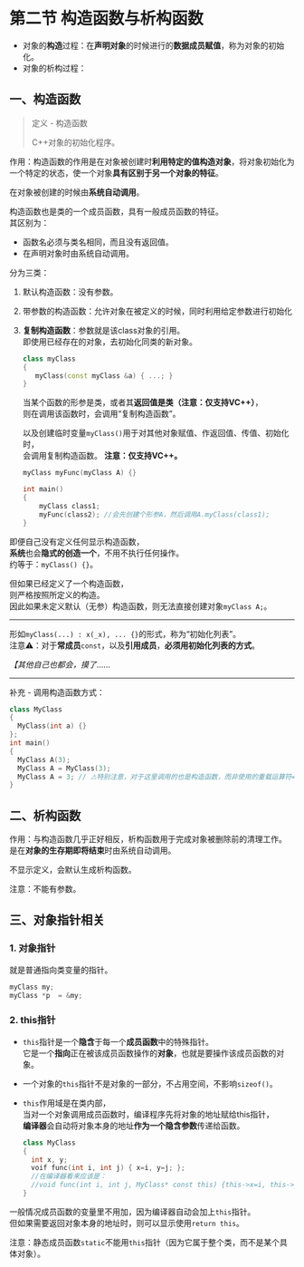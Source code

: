 # 第二节 构造函数与析构函数

* 对象的**构造**过程：在**声明对象**的时候进行的**数据成员赋值**，称为对象的初始化。
* 对象的析构过程：

## 一、构造函数

> 定义 - 构造函数
>
> C++对象的初始化程序。

作用：构造函数的作用是在对象被创建时**利用特定的值构造对象**，将对象初始化为一个特定的状态，使一个对象**具有区别于另一个对象的特征**。

在对象被创建的时候由**系统自动调用**。

构造函数也是类的一个成员函数，具有一般成员函数的特征。  
其区别为：

* 函数名必须与类名相同，而且没有返回值。
* 在声明对象时由系统自动调用。

分为三类：

1. 默认构造函数：没有参数。
2. 带参数的构造函数：允许对象在被定义的时候，同时利用给定参数进行初始化
3. **复制构造函数**：参数就是该class对象的引用。  
   即使用已经存在的对象，去初始化同类的新对象。

   ```c++
   class myClass
   {
      myClass(const myClass &a) { ...; }
   }
   ```

   当某个函数的形参是类，或者其**返回值是类（注意：仅支持VC++）**，  
   则在调用该函数时，会调用“复制构造函数”。

   以及创建临时变量`myClass()`用于对其他对象赋值、作返回值、传值、初始化时，  
   会调用复制构造函数。
   **注意：仅支持VC++。**

   ```c++
   myClass myFunc(myClass A) {} 
   
   int main()
   {
       myClass class1;
       myFunc(class2); //会先创建个形参A，然后调用A.myClass(class1);
   }
   ```

即便自己没有定义任何显示构造函数，  
**系统**也会**隐式的创造一个**，不用不执行任何操作。  
约等于：`myClass() {}`。

但如果已经定义了一个构造函数，  
则严格按照所定义的构造。  
因此如果未定义默认（无参）构造函数，则无法直接创建对象`myClass A;`。

---

形如`myClass(...) : x(_x), ... {}`的形式，称为“初始化列表”。  
注意⚠：对于**常成员**`const`，以及**引用成员**，**必须用初始化列表的方式**。

*【其他自己也都会，摸了*……

---

补充 - 调用构造函数方式：

```c++
class MyClass
{
  MyClass(int a) {}
};
int main()
{
  MyClass A(3);
  MyClass A = MyClass(3);
  MyClass A = 3; // ⚠特别注意，对于这里调用的也是构造函数，而非使用的重载运算符=！
}
```

## 二、析构函数

作用：与构造函数几乎正好相反，析构函数用于完成对象被删除前的清理工作。  
是在**对象的生存期即将结束**时由系统自动调用。

不显示定义，会默认生成析构函数。

注意：不能有参数。

## 三、对象指针相关

### 1. 对象指针

就是普通指向类变量的指针。

```c++
myClass my;
myClass *p  = &my;
```

### 2. this指针

* `this`指针是一个**隐含**于每一个**成员函数**中的特殊指针。  
  它是一个**指向**正在被该成员函数操作的**对象**，也就是要操作该成员函数的对象。
* 一个对象的`this`指针不是对象的一部分，不占用空间，不影响`sizeof()`。
* `this`作用域是在类内部，  
  当对一个对象调用成员函数时，编译程序先将对象的地址赋给this指针，  
  **编译器**会自动将对象本身的地址**作为一个隐含参数**传递给函数。

  ```c++
  class MyClass
  {
    int x, y;
    voif func(int i, int j) { x=i, y=j; };
    //在编译器看来应该是：
    //void func(int i, int j, MyClass* const this) {this->x=i, this->y=j};
  }
  ```

一般情况成员函数的变量里不用加，因为编译器自动会加上`this`指针。  
但如果需要返回对象本身的地址时，则可以显示使用`return this`。

注意：静态成员函数`static`不能用`this`指针（因为它属于整个类，而不是某个具体对象）。
